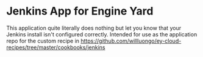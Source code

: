 Jenkins App for Engine Yard
===========================

This application quite literally does nothing but let you know that your Jenkins install isn't configured correctly. Intended for use as the application repo for the custom recipe in https://github.com/willluongo/ey-cloud-recipes/tree/master/cookbooks/jenkins